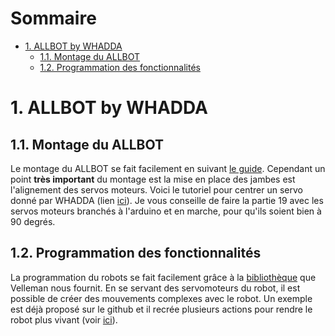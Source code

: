 # Sommaire <!-- omit in toc -->

- [1. ALLBOT by WHADDA](#1-allbot-by-whadda)
  - [1.1. Montage du ALLBOT](#11-montage-du-allbot)
  - [1.2. Programmation des fonctionnalités](#12-programmation-des-fonctionnalités)

# 1. ALLBOT by WHADDA
## 1.1. Montage du ALLBOT
Le montage du ALLBOT se fait facilement en suivant [le
guide](https://manuals.whadda.com/article.php?id=383). Cependant un point **très important** du
montage est la mise en place des jambes est l'alignement des servos moteurs. Voici le tutoriel pour
centrer un servo donné par WHADDA (lien [ici](https://manuals.whadda.com/article.php?id=390)). Je
vous conseille de faire la partie 19 avec les servos moteurs branchés à l'arduino et en marche, pour
qu'ils soient bien à 90 degrés.
## 1.2. Programmation des fonctionnalités
La programmation du robots se fait facilement grâce à la
[bibliothèque](https://github.com/Velleman/ALLBOT-lib) que Velleman nous fournit. En se servant des
servomoteurs du robot, il est possible de créer des mouvements complexes avec le robot. Un exemple
est déjà proposé sur le github et il recrée plusieurs actions pour rendre le robot plus vivant (voir
[ici](https://github.com/Velleman/ALLBOT-lib/blob/master/examples/VR408/VR408.ino)).